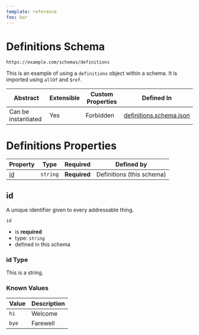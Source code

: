```yaml
---
template: reference
foo: bar
---
```


# Definitions Schema

```
https://example.com/schemas/definitions
```

This is an example of using a `definitions` object within a schema.
It is imported using `allOf` and `$ref`.

| Abstract | Extensible | Custom Properties | Defined In |
|----------|------------|-------------------|------------|
| Can be instantiated | Yes | Forbidden | [definitions.schema.json](definitions.schema.json) |

# Definitions Properties

| Property | Type | Required | Defined by |
|----------|------|----------|------------|
| [id](#id) | `string` | **Required** | Definitions (this schema) |

## id

A unique identifier given to every addressable thing.

`id`
* is **required**
* type: `string`
* defined in this schema

### id Type

This is a string. 

### Known Values

| Value | Description |
|-------|-------------|
| `hi`  | Welcome     |
| `bye` | Farewell    |


